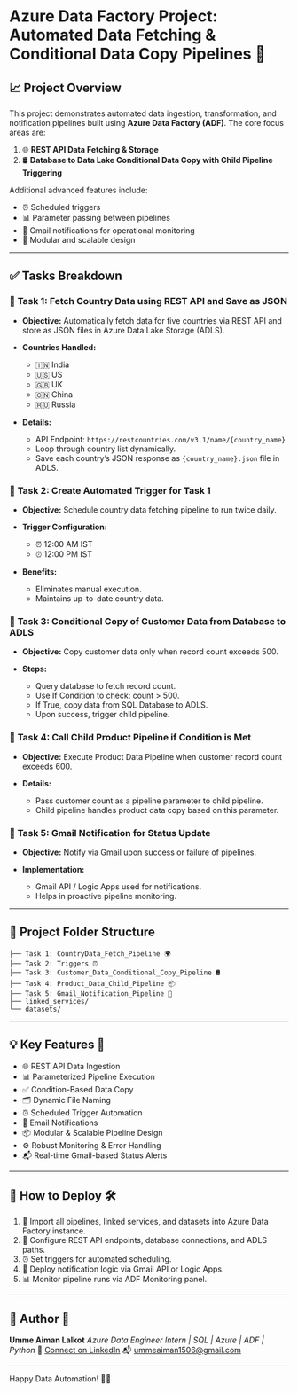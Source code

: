 # Azure Data Factory Project: Automated Data Fetching & Conditional Data Copy Pipelines 🚀

## 📈 Project Overview

This project demonstrates automated data ingestion, transformation, and notification pipelines built using **Azure Data Factory (ADF)**. The core focus areas are:

1. 🌐 **REST API Data Fetching & Storage**
2. 🛢️ **Database to Data Lake Conditional Data Copy with Child Pipeline Triggering**

Additional advanced features include:

* ⏰ Scheduled triggers
* 📊 Parameter passing between pipelines
* 📩 Gmail notifications for operational monitoring
* 📁 Modular and scalable design

---

## ✅ Tasks Breakdown

### 📌 **Task 1: Fetch Country Data using REST API and Save as JSON**

* **Objective:** Automatically fetch data for five countries via REST API and store as JSON files in Azure Data Lake Storage (ADLS).
* **Countries Handled:**

  * 🇮🇳 India
  * 🇺🇸 US
  * 🇬🇧 UK
  * 🇨🇳 China
  * 🇷🇺 Russia
* **Details:**

  * API Endpoint: `https://restcountries.com/v3.1/name/{country_name}`
  * Loop through country list dynamically.
  * Save each country’s JSON response as `{country_name}.json` file in ADLS.

### 📌 **Task 2: Create Automated Trigger for Task 1**

* **Objective:** Schedule country data fetching pipeline to run twice daily.
* **Trigger Configuration:**

  * ⏰ 12:00 AM IST
  * ⏰ 12:00 PM IST
* **Benefits:**

  * Eliminates manual execution.
  * Maintains up-to-date country data.

### 📌 **Task 3: Conditional Copy of Customer Data from Database to ADLS**

* **Objective:** Copy customer data only when record count exceeds 500.
* **Steps:**

  * Query database to fetch record count.
  * Use If Condition to check: count > 500.
  * If True, copy data from SQL Database to ADLS.
  * Upon success, trigger child pipeline.

### 📌 **Task 4: Call Child Product Pipeline if Condition is Met**

* **Objective:** Execute Product Data Pipeline when customer record count exceeds 600.
* **Details:**

  * Pass customer count as a pipeline parameter to child pipeline.
  * Child pipeline handles product data copy based on this parameter.

### 📌 **Task 5: Gmail Notification for Status Update**

* **Objective:** Notify via Gmail upon success or failure of pipelines.
* **Implementation:**

  * Gmail API / Logic Apps used for notifications.
  * Helps in proactive pipeline monitoring.

---

## 📂 Project Folder Structure

```
├── Task 1: CountryData_Fetch_Pipeline 🌍
├── Task 2: Triggers ⏰
├── Task 3: Customer_Data_Conditional_Copy_Pipeline 🛢️
├── Task 4: Product_Data_Child_Pipeline 📦
├── Task 5: Gmail_Notification_Pipeline 📩
├── linked_services/
└── datasets/
```

---

## 💡 Key Features 🌟

* 🌐 REST API Data Ingestion
* 📊 Parameterized Pipeline Execution
* ✅ Condition-Based Data Copy
* 🗂️ Dynamic File Naming
* ⏰ Scheduled Trigger Automation
* 📩 Email Notifications
* 📦 Modular & Scalable Pipeline Design
* ⚙️ Robust Monitoring & Error Handling
* 📬 Real-time Gmail-based Status Alerts

---

## 📖 How to Deploy 🛠️

1. 🔁 Import all pipelines, linked services, and datasets into Azure Data Factory instance.
2. 🔧 Configure REST API endpoints, database connections, and ADLS paths.
3. ⏰ Set triggers for automated scheduling.
4. 📩 Deploy notification logic via Gmail API or Logic Apps.
5. 📊 Monitor pipeline runs via ADF Monitoring panel.

---

## 📧 Author 📇

**Umme Aiman Lalkot**
*Azure Data Engineer Intern | SQL | Azure | ADF | Python*
🔗 [Connect on LinkedIn](www.linkedin.com/in/aimanlalkot)
📬 [ummeaiman1506@gmail.com](mailto:ummeaiman1506@gmail.com)

---
Happy Data Automation! 🚀🎉
